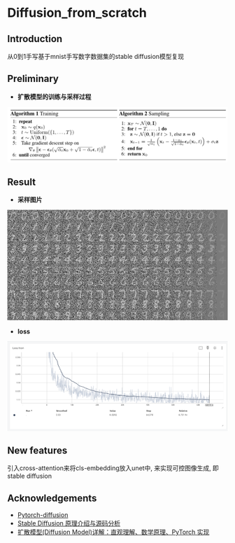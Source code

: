 # Diffusion_from_scratch

## Introduction

从0到1手写基于mnist手写数字数据集的stable diffusion模型复现

## Preliminary
- **扩散模型的训练与采样过程**

![diffusion process](./assets/diffusion.png)


## Result

- **采样图片**

![采样图片](./assets/stable-diffusion-inference.png)

- **loss**

![training loss](./assets/stable-diffusion-loss.png)


## New features

引入cross-attention来将cls-embedding放入unet中, 来实现可控图像生成, 即stable diffusion

## Acknowledgements

- [Pytorch-diffusion](https://github.com/owenliang/pytorch-diffusion)
- [Stable Diffusion 原理介绍与源码分析](https://blog.csdn.net/Eric_1993/article/details/129600524?spm=1001.2014.3001.5501)
- [扩散模型(Diffusion Model)详解：直观理解、数学原理、PyTorch 实现](https://zhouyifan.net/2023/07/07/20230330-diffusion-model/)

